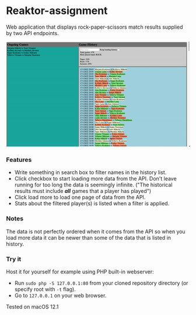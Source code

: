# Reaktor-assignment

Web application that displays rock-paper-scissors match results supplied by two API endpoints.

<img src="/media/demo.gif"/>

### Features
- Write something in search box to filter names in the history list.
- Click checkbox to start loading more data from the API. Don't leave running for too long the data is seemingly infinite. ("The historical results must include ***all*** games that a player has played")
- Click load more to load one page of data from the API.
- Stats about the filtered player(s) is listed when a filter is applied.

### Notes
The data is not perfectly ordered when it comes from the API so when you load more data it can be newer than some of the data that is listed in history.

### Try it
Host it for yourself for example using PHP built-in webserver:   
- Run ```sudo php -S 127.0.0.1:80``` from your cloned repository directory (or specify root with ```-t``` flag).
- Go to ```127.0.0.1``` on your web browser.

Tested on macOS 12.1
